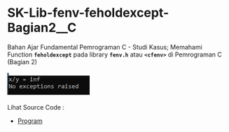 # SK-Lib-fenv-feholdexcept-Bagian2__C
Bahan Ajar Fundamental Pemrograman C - Studi Kasus; Memahami Function <code><b>feholdexcept</b></code> pada library <code><b>fenv.h</b></code> atau <code><b>&lt;cfenv></b></code> di Pemrograman C (Bagian 2)<br><br>
<img src="https://github.com/RizkyKhapidsyah/SK-Lib-fenv-feholdexcept-Bagian2__C/blob/master/SK-Lib-fenv-feholdexcept-Bagian2__C/Result/001.PNG"><br><br>
Lihat Source Code : <br>
- <a href="https://github.com/RizkyKhapidsyah/SK-Lib-fenv-feholdexcept-Bagian2__C/blob/master/SK-Lib-fenv-feholdexcept-Bagian2__C/Source.c">Program</a> 
